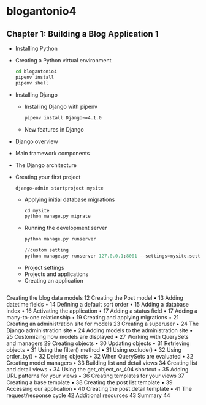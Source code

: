# blogantonio4

## Chapter 1: Building a Blog Application 1
- Installing Python
- Creating a Python virtual environment
    ```sh
    cd blogantonio4
    pipenv install
    pipenv shell
    ```

- Installing Django
    - Installing Django with pipenv
        ```sh
        pipenv install Django~=4.1.0
        ```
    - New features in Django
- Django overview
- Main framework components
- The Django architecture
- Creating your first project
    ```
    django-admin startproject mysite
    ```
    - Applying initial database migrations
        ```py
        cd mysite
        python manage.py migrate
        ```
    - Running the development server
        ```py
        python manage.py runserver

        //custom setting
        python manage.py runserver 127.0.0.1:8001 --settings=mysite.settings

        ```
    - Project settings
    - Projects and applications
    - Creating an application
        ```py
        
        ```
Creating the blog data models 12
    Creating the Post model • 13
    Adding datetime fields • 14
    Defining a default sort order • 15
    Adding a database index • 16
    Activating the application • 17
    Adding a status field • 17
    Adding a many-to-one relationship • 19
    Creating and applying migrations • 21
Creating an administration site for models 23
    Creating a superuser • 24
    The Django administration site • 24
    Adding models to the administration site • 25
    Customizing how models are displayed • 27
Working with QuerySets and managers 29
    Creating objects • 30
    Updating objects • 31
    Retrieving objects • 31
        Using the filter() method • 31
        Using exclude() • 32
        Using order_by() • 32
    Deleting objects • 32
    When QuerySets are evaluated • 32
    Creating model managers • 33
Building list and detail views 34
    Creating list and detail views • 34
    Using the get_object_or_404 shortcut • 35
    Adding URL patterns for your views • 36
Creating templates for your views 37
    Creating a base template • 38
    Creating the post list template • 39
    Accessing our application • 40
    Creating the post detail template • 41
The request/response cycle 42
Additional resources 43
Summary 44